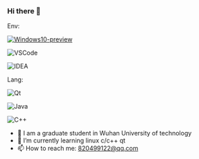### Hi there 👋

Env:   

[![Windows10-preview](https://img.shields.io/badge/Linux-Ubuntu-blue?logo=linux&logoColor=blue)](https://insider.windows.com/)  

![VSCode](https://img.shields.io/badge/IDE-VSC-007ACC?style=flat-square&logo=Visual-Studio-Code&logoColor=blue)

![IDEA](https://img.shields.io/badge/IDE-IDEA-black?style=flat-square&logo=JetBrains&logoColor=black)


Lang:  

![Qt](https://img.shields.io/badge/JavaScript--yellow?style=flat-square&logo=JavaScript&logoColor=yellow)

![Java](https://img.shields.io/badge/Java--red?style=flat-square&logo=Java&logoColor=red)  

![C++](https://img.shields.io/badge/Cpp--blue?style=flat-square&logo=C&logoColor=blue)  

- 🔭 I am a graduate student in Wuhan University of technology
- 🌱 I’m currently learning linux c/c++ qt
- 📫 How to reach me: 820499122@qq.com


